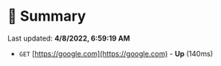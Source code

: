 # 📖 Summary
Last updated: **4/8/2022, 6:59:19 AM**

- `GET` [https://google.com](https://google.com) - **Up** (140ms)
